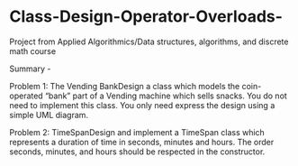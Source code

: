 # Class-Design-Operator-Overloads-
Project from Applied Algorithmics/Data structures, algorithms, and discrete math course

Summary - 

Problem 1:  The Vending BankDesign a class which models the coin-operated “bank” part of a Vending machine which sells snacks.  You do not need to implement this class.  You only need express the design using a simple UML diagram. 

Problem 2:  TimeSpanDesign and implement a TimeSpan class which represents a duration of time in seconds, minutes and hours.  The order seconds, minutes, and hours should be respected in the constructor. 
